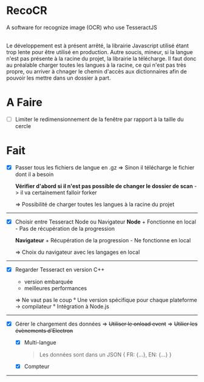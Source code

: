 # RecoCR

A software for recognize image (OCR) who use TesseractJS
<br><br>



Le développement est à présent arrêté, la librairie Javascript utilisé étant trop lente pour être utilisé en production.
Autre soucis, mineur, si la langue n'est pas présente à la racine du projet, la librairie la télécharge.
Il faut donc au préalable charger toutes les langues à la racine, ce qui n'est pas très propre, ou arriver à chnager le chemin d'accès aux dictionnaires afin de pouvoir les mettre dans un dossier à part.


# A Faire

* [ ] Limiter le redimensionnement de la fenêtre par rapport à la taille du cercle



# Fait


* [X] Passer tous les fichiers de langue en .gz
    => Sinon il télécharge le fichier dont il a besoin

    **Vérifier d'abord si il n'est pas possible de changer le dossier de scan**
        -> il va certainement falloir forker

    => Possibilité de charger toutes les langues à la racine du projet

___


* [X] Choisir entre Tesseract Node ou Navigateur
    **Node**
        + Fonctionne en local
        - Pas de récupération de la progression
        <br>
        
    **Navigateur**
        + Récupération de la progression
        - Ne fonctionne en local
        
    => Choix du navigateur avec les langages en local
    
---

* [X] Regarder Tesseract en version C++
    + version embarquée
    + meilleures performances
    
    => Ne vaut pas le coup
        ° Une version spécifique pour chaque plateforme
            -> compilateur
        ° Intégration à Node.js

---

* [X] Gérer le chargement des données
    => ~~Utiliser le onload event~~
    => ~~Utilier les évènements d'Electron~~
    <br>
    
    + [X] Multi-langue
        > Les données sont dans un JSON
        > { FR: {...}, EN: {...} }
    + [X] Compteur

---